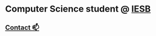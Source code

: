 # Computer Science student @ [IESB](https://www.iesb.br/)
## [Contact :mailbox:](mailto:alannatomaz2@gmail.com)
